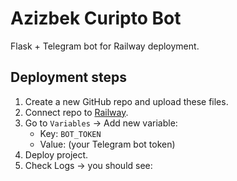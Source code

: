 # Azizbek Curipto Bot

Flask + Telegram bot for Railway deployment.

## Deployment steps
1. Create a new GitHub repo and upload these files.
2. Connect repo to [Railway](https://railway.app).
3. Go to `Variables` → Add new variable:
   - Key: `BOT_TOKEN`
   - Value: (your Telegram bot token)
4. Deploy project.
5. Check Logs → you should see:
